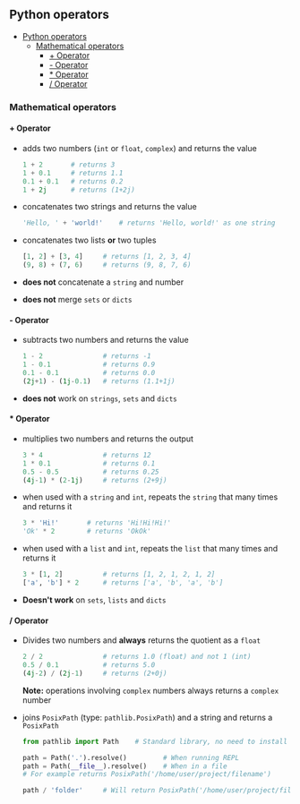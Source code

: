 ## Python operators 

- [Python operators](#python-operators)
  - [Mathematical operators](#mathematical-operators)
    - [+ Operator](#ullioperatorliul)
    - [- Operator](#ullioperatorliul-1)
    - [* Operator](#ullioperatorliul-2)
    - [/ Operator](#-operator)

### Mathematical operators

#### + Operator

-   adds two numbers (`int` or `float`, `complex`) and returns the value

    ```python
    1 + 2       # returns 3
    1 + 0.1     # returns 1.1
    0.1 + 0.1   # returns 0.2
    1 + 2j      # returns (1+2j)
    ```

-   concatenates two strings and returns the value

    ```python
    'Hello, ' + 'world!'    # returns 'Hello, world!' as one string
    ```

-   concatenates two lists **or** two tuples

    ```python
    [1, 2] + [3, 4]     # returns [1, 2, 3, 4]
    (9, 8) + (7, 6)     # returns (9, 8, 7, 6)
    ```

-   **does not** concatenate a `string` and number
-   **does not** merge `sets` or `dicts`

#### - Operator

-   subtracts two numbers and returns the value

    ```python
    1 - 2               # returns -1
    1 - 0.1             # returns 0.9
    0.1 - 0.1           # returns 0.0
    (2j+1) - (1j-0.1)   # returns (1.1+1j)
    ```

-   **does not** work on `strings`, `sets` and `dicts`

#### * Operator

-   multiplies two numbers and returns the output

    ```python
    3 * 4               # returns 12
    1 * 0.1             # returns 0.1
    0.5 - 0.5           # returns 0.25
    (4j-1) * (2-1j)     # returns (2+9j)
    ```

-   when used with a `string` and `int`, repeats the `string` that many times and returns it

    ```python
    3 * 'Hi!'       # returns 'Hi!Hi!Hi!'
    'Ok' * 2        # returns 'OkOk'
    ```

-   when used with a `list` and `int`, repeats the `list` that many times and returns it

    ```python
    3 * [1, 2]          # returns [1, 2, 1, 2, 1, 2]
    ['a', 'b'] * 2      # returns ['a', 'b', 'a', 'b']
    ```

-   **Doesn't work** on `sets`, `lists` and `dicts`

#### / Operator

-   Divides two numbers and **always** returns the quotient as a `float`

    ```python
    2 / 2               # returns 1.0 (float) and not 1 (int)
    0.5 / 0.1           # returns 5.0
    (4j-2) / (2j-1)     # returns (2+0j)
    ```

    **Note:** operations involving `complex` numbers always returns a `complex` number

-   joins `PosixPath` (type: `pathlib.PosixPath`) and a string and returns a `PosixPath`

    ```python
    from pathlib import Path    # Standard library, no need to install

    path = Path('.').resolve()         # When running REPL
    path = Path(__file__).resolve()    # When in a file
    # For example returns PosixPath('/home/user/project/filename')

    path / 'folder'     # Will return PosixPath('/home/user/project/filename/folder')
    ```